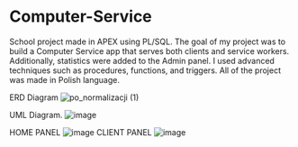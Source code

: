 # Computer-Service
School project made in APEX using PL/SQL. The goal of my project was to build a Computer Service app that serves both clients and service workers. Additionally, statistics were added to the Admin panel. I used advanced techniques such as procedures, functions, and triggers. All of the project was made in Polish language.

ERD Diagram
![po_normalizacji (1)](https://github.com/user-attachments/assets/49c08f0a-c44e-46b7-bc17-6ab9946136f0)

UML Diagram. 
![image](https://github.com/user-attachments/assets/f0330c7f-6562-4c14-ac91-6c5b95c93366)



HOME PANEL
![image](https://github.com/user-attachments/assets/733b7b8d-6c14-4f04-926f-e19884c506e4)
CLIENT PANEL
![image](https://github.com/user-attachments/assets/36bfeef5-8520-472a-8ed4-ee7a41ef288a)
